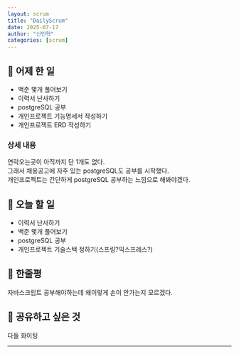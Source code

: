```yaml
---
layout: scrum
title: "DailyScrum"
date: 2025-07-17
author: "신민혁"
categories: [scrum]
---
```


## 📝 어제 한 일

- 백준 몇개 풀어보기
- 이력서 난사하기
- postgreSQL 공부
- 개인프로젝트 기능명세서 작성하기
- 개인프로젝트 ERD 작성하기

### 상세 내용

연락오는곳이 아직까지 단 1개도 없다.  
그래서 채용공고에 자주 있는 postgreSQL도 공부를 시작했다.  
개인프로젝트는 간단하게 postgreSQL 공부하는 느낌으로 해봐야겠다.

## 🎯 오늘 할 일

- 이력서 난사하기
- 백준 몇개 풀어보기
- postgreSQL 공부
- 개인프로젝트 기술스택 정하기(스프링?익스프레스?)

## 💭 한줄평

자바스크립트 공부해야하는데 왜이렇게 손이 안가는지 모르겠다.

## 🔗 공유하고 싶은 것

다들 화이팅

---
